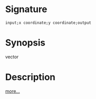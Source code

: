 # Signature
```vikid-signature
input;x coordinate;y coordinate;output
```

# Synopsis
vector

# Description

[more...](https://en.wikipedia.org/wiki/Euclidean_vector)